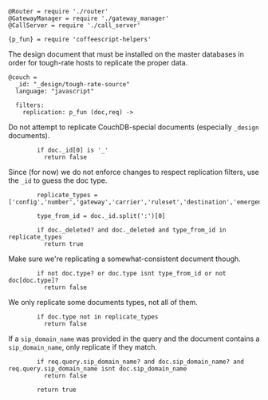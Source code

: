     @Router = require './router'
    @GatewayManager = require './gateway_manager'
    @CallServer = require './call_server'

    {p_fun} = require 'coffeescript-helpers'

The design document that must be installed on the master databases in order for tough-rate hosts to replicate the proper data.

    @couch =
      _id: "_design/tough-rate-source"
      language: "javascript"

      filters:
        replication: p_fun (doc,req) ->

Do not attempt to replicate CouchDB-special documents (especially `_design` documents).

            if doc._id[0] is '_'
              return false

Since (for now) we do not enforce changes to respect replication filters, use the `_id` to guess the doc type.

            replicate_types = ['config','number','gateway','carrier','ruleset','destination','emergency','host']

            type_from_id = doc._id.split(':')[0]

            if doc._deleted? and doc._deleted and type_from_id in replicate_types
              return true

Make sure we're replicating a somewhat-consistent document though.

            if not doc.type? or doc.type isnt type_from_id or not doc[doc.type]?
              return false

We only replicate some documents types, not all of them.

            if doc.type not in replicate_types
              return false

If a `sip_domain_name` was provided in the query and the document contains a `sip_domain_name`, only replicate if they match.

            if req.query.sip_domain_name? and doc.sip_domain_name? and req.query.sip_domain_name isnt doc.sip_domain_name
              return false

            return true
